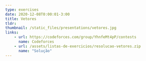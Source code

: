 ```yaml
---
type: exercises
date: 2020-12-08T0:00:01-3:00
title: Vetores
tldr: 
thumbnail: /static_files/presentations/vetores.jpg
links: 
    - url: https://codeforces.com/group/YhnfeMt4pP/contests
      name: Codeforces
    - url: /assets/listas-de-exercicios/resolucao-vetores.zip
      name: "Solução"
---
```


